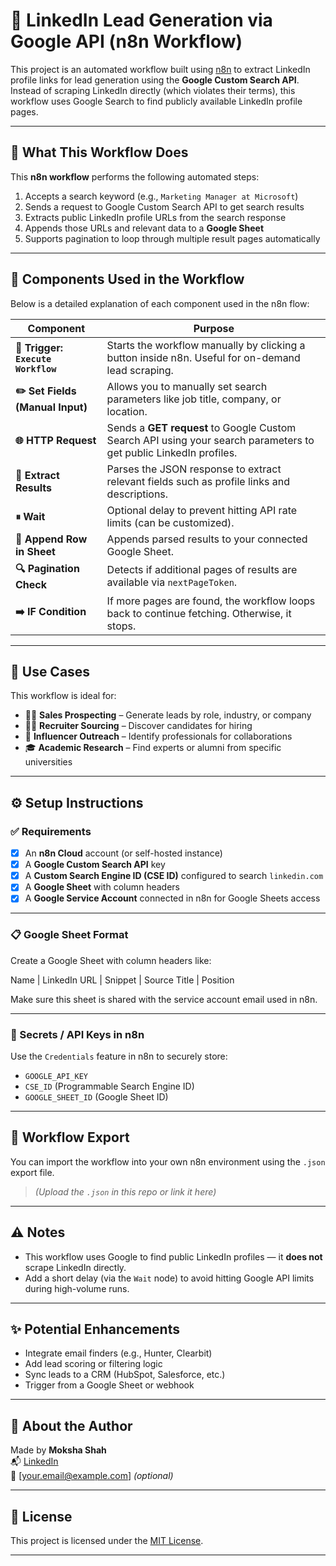 # 🔗 LinkedIn Lead Generation via Google API (n8n Workflow)

This project is an automated workflow built using [n8n](https://n8n.io/) to extract LinkedIn profile links for lead generation using the **Google Custom Search API**.  
Instead of scraping LinkedIn directly (which violates their terms), this workflow uses Google Search to find publicly available LinkedIn profile pages.

---

## 🚀 What This Workflow Does

This **n8n workflow** performs the following automated steps:

1. Accepts a search keyword (e.g., `Marketing Manager at Microsoft`)
2. Sends a request to Google Custom Search API to get search results
3. Extracts public LinkedIn profile URLs from the search response
4. Appends those URLs and relevant data to a **Google Sheet**
5. Supports pagination to loop through multiple result pages automatically

---

## 🧩 Components Used in the Workflow

Below is a detailed explanation of each component used in the n8n flow:

| Component                          | Purpose |
|-----------------------------------|---------|
| **🔘 Trigger: `Execute Workflow`** | Starts the workflow manually by clicking a button inside n8n. Useful for on-demand lead scraping. |
| **✏️ Set Fields (Manual Input)**   | Allows you to manually set search parameters like job title, company, or location. |
| **🌐 HTTP Request**                | Sends a **GET request** to Google Custom Search API using your search parameters to get public LinkedIn profiles. |
| **🧩 Extract Results**             | Parses the JSON response to extract relevant fields such as profile links and descriptions. |
| **⏸ Wait**                        | Optional delay to prevent hitting API rate limits (can be customized). |
| **📄 Append Row in Sheet**        | Appends parsed results to your connected Google Sheet. |
| **🔍 Pagination Check**           | Detects if additional pages of results are available via `nextPageToken`. |
| **➡️ IF Condition**               | If more pages are found, the workflow loops back to continue fetching. Otherwise, it stops. |

---

## 💼 Use Cases

This workflow is ideal for:

- 🧑‍💼 **Sales Prospecting** – Generate leads by role, industry, or company
- 🕵️‍♀️ **Recruiter Sourcing** – Discover candidates for hiring
- 📢 **Influencer Outreach** – Identify professionals for collaborations
- 🎓 **Academic Research** – Find experts or alumni from specific universities

---

## ⚙️ Setup Instructions

### ✅ Requirements

- [x] An **n8n Cloud** account (or self-hosted instance)
- [x] A **Google Custom Search API** key
- [x] A **Custom Search Engine ID (CSE ID)** configured to search `linkedin.com`
- [x] A **Google Sheet** with column headers
- [x] A **Google Service Account** connected in n8n for Google Sheets access

---

### 📋 Google Sheet Format

Create a Google Sheet with column headers like:

Name | LinkedIn URL | Snippet | Source Title | Position


Make sure this sheet is shared with the service account email used in n8n.

---

### 🔐 Secrets / API Keys in n8n

Use the `Credentials` feature in n8n to securely store:

- `GOOGLE_API_KEY`
- `CSE_ID` (Programmable Search Engine ID)
- `GOOGLE_SHEET_ID` (Google Sheet ID)

---

## 📁 Workflow Export

You can import the workflow into your own n8n environment using the `.json` export file.  
> *(Upload the `.json` in this repo or link it here)*

---

## ⚠️ Notes

- This workflow uses Google to find public LinkedIn profiles — it **does not** scrape LinkedIn directly.
- Add a short delay (via the `Wait` node) to avoid hitting Google API limits during high-volume runs.

---

## ✨ Potential Enhancements

- Integrate email finders (e.g., Hunter, Clearbit)
- Add lead scoring or filtering logic
- Sync leads to a CRM (HubSpot, Salesforce, etc.)
- Trigger from a Google Sheet or webhook

---

## 🙋 About the Author

Made by **Moksha Shah**  
📬 [LinkedIn](https://www.linkedin.com/in/your-profile)  
📧 [your.email@example.com] *(optional)*

---

## 📜 License

This project is licensed under the [MIT License](LICENSE).

---

